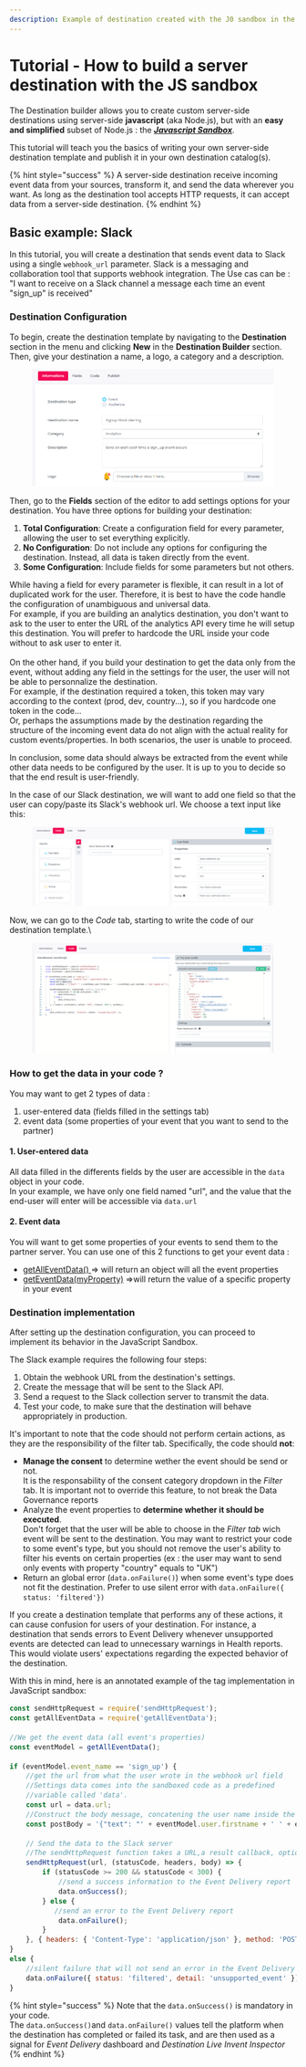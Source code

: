 ```yaml
---
description: Example of destination created with the J0 sandbox in the Destination Builder
---
```


# Tutorial - How to build a server destination with the JS sandbox

The Destination builder allows you to create custom server-side destinations using server-side **javascript** (aka Node.js), but with an **easy and simplified** subset of Node.js : the [_**Javascript Sandbox**_](./#javascript-sandbox).

This tutorial will teach you the basics of writing your own server-side destination template and publish it in your own destination catalog(s).

{% hint style="success" %}
A server-side destination receive incoming event data from your sources, transform it, and send the data wherever you want. As long as the destination tool accepts HTTP requests, it can accept data from a server-side destination.
{% endhint %}

## Basic example: Slack

In this tutorial, you will create a destination that sends event data to Slack using a single `webhook_url` parameter. Slack is a messaging and collaboration tool that supports webhook integration. The Use cas can be : "I want to receive on a Slack channel a message each time an event "sign\_up" is received"

### Destination Configuration

To begin, create the destination template by navigating to the **Destination** section in the menu and clicking **New** in the **Destination Builder** section. Then, give your destination a name, a logo, a category and a description.

<figure><img src="../../../../.gitbook/assets/image (8) (1).png" alt=""><figcaption></figcaption></figure>

Then, go to the **Fields** section of the editor to add settings options for your destination. You have three options for building your destination:

1. **Total Configuration**: Create a configuration field for every parameter, allowing the user to set everything explicitly.
2. **No Configuration**: Do not include any options for configuring the destination. Instead, all data is taken directly from the event.
3. **Some Configuration**: Include fields for some parameters but not others.

While having a field for every parameter is flexible, it can result in a lot of duplicated work for the user. Therefore, it is best to have the code handle the configuration of unambiguous and universal data. \
For example, if you are building an analytics destination, you don't want to ask to the user to enter the URL of the analytics API every time he will setup this destination. You will prefer to hardcode the URL inside your code without to ask user to enter it.\
\
On the other hand, if you build your destination to get the data only from the event, without adding any field in the settings for the user, the user will not be able to personnalize the destination.\
For example, if the destination required a token, this token may vary according to the context (prod, dev, country...), so if you hardcode one token in the code...\
Or, perhaps the assumptions made by the destination regarding the structure of the incoming event data do not align with the actual reality for custom events/properties. In both scenarios, the user is unable to proceed.

In conclusion, some data should always be extracted from the event while other data needs to be configured by the user. It is up to you to decide so that the end result is user-friendly.

In the case of our Slack destination, we will want to add one field so that the user can copy/paste its Slack's webhook url. We choose a text input like this:

<figure><img src="../../../../.gitbook/assets/image (10) (3).png" alt=""><figcaption></figcaption></figure>

Now, we can go to the _Code_ tab, starting to write the code of our destination template.\


<figure><img src="../../../../.gitbook/assets/image (7) (1) (2).png" alt=""><figcaption></figcaption></figure>

### How to get the data in your code ?

You may want to get 2 types of data :&#x20;

1. user-entered data (fields filled in the settings tab)
2. event data (some properties of your event that you want to send to the partner)

#### 1. User-entered data

All data filled in the differents fields by the user are accessible in the `data` object in your code.\
In your example, we have only one field named "url", and the value that the end-user will enter will be accessible via `data.url`

#### 2. Event data

You will want to get some properties of your events to send them to the partner server. You can use one of this 2 functions to get your event data :&#x20;

* [getAllEventData() ](serverside-js-helpers.md#getalleventdata-2)=> will return an object will all the event properties
* [getEventData(myProperty)](serverside-js-helpers.md#geteventdata) =>will return the value of a specific property in your event

### Destination implementation

After setting up the destination configuration, you can proceed to implement its behavior in the JavaScript Sandbox.

The Slack example requires the following four steps:

1. Obtain the webhook URL from the destination's settings.
2. Create the message that will be sent to the Slack API.
3. Send a request to the Slack collection server to transmit the data.
4. Test your code, to make sure that the destination will behave appropriately in production.

It's important to note that the code should not perform certain actions, as they are the responsibility of the filter tab. Specifically, the code should **not**:

* **Manage the consent** to determine wether the event should be send or not.\
  It is the responsability of the consent category dropdown in the _Filter_ tab. It is important not to override this feature, to not break the Data Governance reports
* Analyze the event properties to **determine whether it should be executed**. \
  Don't forget that the user will be able to choose in the _Filter tab_ wich event will be sent to the destination. You may want to restrict your code to some event's type, but you should not remove the user's ability to filter his events on certain properties (ex : the user may want to send only events with property "country" equals to "UK")
* Return an global error (`data.onFailure()`) when some event's type does not fit the destination. Prefer to use silent error with `data.onFailure({ status: 'filtered'})`

If you create a destination template that performs any of these actions, it can cause confusion for users of your destination. For instance, a destination that sends errors to Event Delivery whenever unsupported events are detected can lead to unnecessary warnings in Health reports. This would violate users' expectations regarding the expected behavior of the destination.

With this in mind, here is an annotated example of the tag implementation in JavaScript sandbox:

```javascript
const sendHttpRequest = require('sendHttpRequest');
const getAllEventData = require('getAllEventData');

//We get the event data (all event's properties)
const eventModel = getAllEventData();

if (eventModel.event_name == 'sign_up') {
    //get the url from what the user wrote in the webhook url field
    //Settings data comes into the sandboxed code as a predefined 
    //variable called 'data'.
    const url = data.url; 
    //Construct the body message, concatening the user name inside the sentence to send
    const postBody = '{"text": "' + eventModel.user.firstname + ' ' + eventModel.user.lastname + 'just signed up!"}';

    // Send the data to the Slack server
    //The sendHttpRequest function takes a URL,a result callback, optionally a header, a method and a body.
    sendHttpRequest(url, (statusCode, headers, body) => {
        if (statusCode >= 200 && statusCode < 300) {
            //send a success information to the Event Delivery report
            data.onSuccess();
        } else {
           //send an error to the Event Delivery report
            data.onFailure();
        }
    }, { headers: { 'Content-Type': 'application/json' }, method: 'POST', timeout: 1000 }, postBody);
}
else {
    //silent failure that will not send an error in the Event Delivery report
    data.onFailure({ status: 'filtered', detail: 'unsupported_event' });
}
```



{% hint style="success" %}
Note that the `data.onSuccess()` is mandatory in your code.\
The `data.onSuccess()`and `data.onFailure()` values tell the platform when the destination has completed or failed its task, and are then used as a signal for _Event Delivery_ dashboard and _Destination Live Invent Inspector_
{% endhint %}
